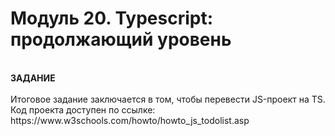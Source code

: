 # Модуль 20. Typescript: продолжающий уровень
<br>
<b>ЗАДАНИЕ</b><br><br>
Итоговое задание заключается в том, чтобы перевести JS-проект на TS.<br>
Код проекта доступен по ссылке: https://www.w3schools.com/howto/howto_js_todolist.asp
